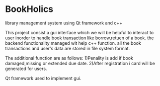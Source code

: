 # BookHolics


library management system using Qt framework and c++

This project consist a gui interface which we will be helpful to interact to user inorder to handle book transaction like borrow,retuen of a book. the backend functionality managed wit help c++ function. all the book transactions and user's data are stored in file system format.

The additional function are as follows: 1)Penality is add if book damaged,missing or extended due date. 2)After registration i card will be generated for users.

Qt framework used to implement gui.
